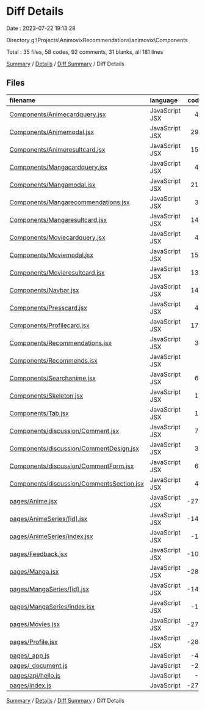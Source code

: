 # Diff Details

Date : 2023-07-22 19:13:28

Directory g:\\Projects\\AnimovixRecommendations\\animovix\\Components

Total : 35 files,  58 codes, 92 comments, 31 blanks, all 181 lines

[Summary](results.md) / [Details](details.md) / [Diff Summary](diff.md) / Diff Details

## Files
| filename | language | code | comment | blank | total |
| :--- | :--- | ---: | ---: | ---: | ---: |
| [Components/Animecardquery.jsx](/Components/Animecardquery.jsx) | JavaScript JSX | 41 | 1 | 3 | 45 |
| [Components/Animemodal.jsx](/Components/Animemodal.jsx) | JavaScript JSX | 296 | 4 | 29 | 329 |
| [Components/Animeresultcard.jsx](/Components/Animeresultcard.jsx) | JavaScript JSX | 156 | 27 | 13 | 196 |
| [Components/Mangacardquery.jsx](/Components/Mangacardquery.jsx) | JavaScript JSX | 40 | 11 | 3 | 54 |
| [Components/Mangamodal.jsx](/Components/Mangamodal.jsx) | JavaScript JSX | 211 | 19 | 25 | 255 |
| [Components/Mangarecommendations.jsx](/Components/Mangarecommendations.jsx) | JavaScript JSX | 30 | 1 | 5 | 36 |
| [Components/Mangaresultcard.jsx](/Components/Mangaresultcard.jsx) | JavaScript JSX | 146 | 27 | 12 | 185 |
| [Components/Moviecardquery.jsx](/Components/Moviecardquery.jsx) | JavaScript JSX | 40 | 11 | 3 | 54 |
| [Components/Moviemodal.jsx](/Components/Moviemodal.jsx) | JavaScript JSX | 159 | 7 | 13 | 179 |
| [Components/Movieresultcard.jsx](/Components/Movieresultcard.jsx) | JavaScript JSX | 138 | 19 | 10 | 167 |
| [Components/Navbar.jsx](/Components/Navbar.jsx) | JavaScript JSX | 144 | 14 | 14 | 172 |
| [Components/Presscard.jsx](/Components/Presscard.jsx) | JavaScript JSX | 43 | 0 | 3 | 46 |
| [Components/Profilecard.jsx](/Components/Profilecard.jsx) | JavaScript JSX | 176 | 7 | 12 | 195 |
| [Components/Recommendations.jsx](/Components/Recommendations.jsx) | JavaScript JSX | 30 | 1 | 6 | 37 |
| [Components/Recommends.jsx](/Components/Recommends.jsx) | JavaScript JSX | 7 | 0 | 2 | 9 |
| [Components/Searchanime.jsx](/Components/Searchanime.jsx) | JavaScript JSX | 60 | 5 | 7 | 72 |
| [Components/Skeleton.jsx](/Components/Skeleton.jsx) | JavaScript JSX | 15 | 1 | 6 | 22 |
| [Components/Tab.jsx](/Components/Tab.jsx) | JavaScript JSX | 19 | 0 | 6 | 25 |
| [Components/discussion/Comment.jsx](/Components/discussion/Comment.jsx) | JavaScript JSX | 70 | 0 | 6 | 76 |
| [Components/discussion/CommentDesign.jsx](/Components/discussion/CommentDesign.jsx) | JavaScript JSX | 31 | 16 | 6 | 53 |
| [Components/discussion/CommentForm.jsx](/Components/discussion/CommentForm.jsx) | JavaScript JSX | 65 | 0 | 8 | 73 |
| [Components/discussion/CommentsSection.jsx](/Components/discussion/CommentsSection.jsx) | JavaScript JSX | 44 | 1 | 8 | 53 |
| [pages/Anime.jsx](/pages/Anime.jsx) | JavaScript JSX | -276 | -21 | -20 | -317 |
| [pages/AnimeSeries/[id].jsx](/pages/AnimeSeries/%5Bid%5D.jsx) | JavaScript JSX | -146 | -4 | -13 | -163 |
| [pages/AnimeSeries/index.jsx](/pages/AnimeSeries/index.jsx) | JavaScript JSX | -16 | 0 | -5 | -21 |
| [pages/Feedback.jsx](/pages/Feedback.jsx) | JavaScript JSX | -108 | -2 | -18 | -128 |
| [pages/Manga.jsx](/pages/Manga.jsx) | JavaScript JSX | -280 | -14 | -19 | -313 |
| [pages/MangaSeries/[id].jsx](/pages/MangaSeries/%5Bid%5D.jsx) | JavaScript JSX | -146 | -7 | -14 | -167 |
| [pages/MangaSeries/index.jsx](/pages/MangaSeries/index.jsx) | JavaScript JSX | -16 | 0 | -5 | -21 |
| [pages/Movies.jsx](/pages/Movies.jsx) | JavaScript JSX | -278 | -14 | -19 | -311 |
| [pages/Profile.jsx](/pages/Profile.jsx) | JavaScript JSX | -286 | -6 | -17 | -309 |
| [pages/_app.js](/pages/_app.js) | JavaScript | -49 | -4 | -10 | -63 |
| [pages/_document.js](/pages/_document.js) | JavaScript | -26 | -2 | -4 | -32 |
| [pages/api/hello.js](/pages/api/hello.js) | JavaScript | -4 | -1 | -1 | -6 |
| [pages/index.js](/pages/index.js) | JavaScript | -272 | -5 | -24 | -301 |

[Summary](results.md) / [Details](details.md) / [Diff Summary](diff.md) / Diff Details